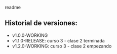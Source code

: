 readme

## Historial de versiones:

* v1.0.0-WORKING
* v1.1.0-RELEASE: curso 3 - clase 2 terminada
* v1.2.0-WORKING: curso 3 - clase 2 empezando